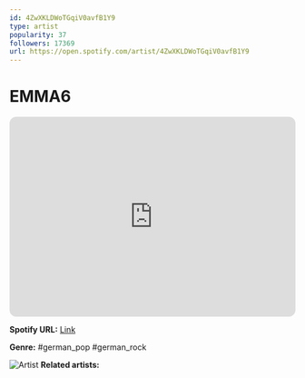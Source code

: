 ```yaml
---
id: 4ZwXKLDWoTGqiV0avfB1Y9
type: artist
popularity: 37
followers: 17369
url: https://open.spotify.com/artist/4ZwXKLDWoTGqiV0avfB1Y9
---
```

# EMMA6

<iframe style="border-radius:12px" src="https://open.spotify.com/embed/artist/4ZwXKLDWoTGqiV0avfB1Y9" width="100%" height="352" frameBorder="0" allowfullscreen="" allow="autoplay; clipboard-write; encrypted-media; fullscreen; picture-in-picture" loading="lazy"></iframe>

**Spotify URL:** [Link](https://open.spotify.com/artist/4ZwXKLDWoTGqiV0avfB1Y9)

**Genre:**  #german_pop #german_rock

![Artist](https://i.scdn.co/image/ab6761610000e5eb95875f402120b145fc2fb065)
**Related artists:**

